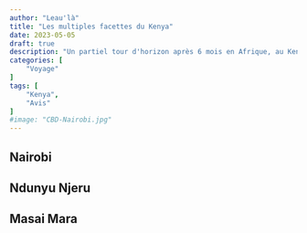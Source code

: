 ```yaml
---
author: "Leau'là"
title: "Les multiples facettes du Kenya"
date: 2023-05-05
draft: true
description: "Un partiel tour d'horizon après 6 mois en Afrique, au Kenya."
categories: [
    "Voyage"
]
tags: [
    "Kenya",
    "Avis"
]
#image: "CBD-Nairobi.jpg"
---
```


## Nairobi

## Ndunyu Njeru

## Masai Mara 
